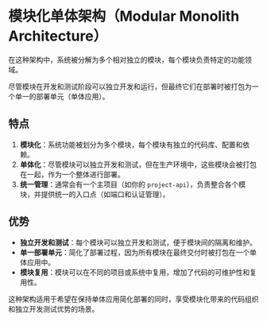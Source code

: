 # 模块化单体架构（Modular Monolith Architecture）

在这种架构中，系统被分解为多个相对独立的模块，每个模块负责特定的功能领域。

尽管模块在开发和测试阶段可以独立开发和运行，但最终它们在部署时被打包为一个单一的部署单元（单体应用）。

## 特点

1. **模块化**：系统功能被划分为多个模块，每个模块有独立的代码库、配置和依赖。
2. **单体化**：尽管模块可以独立开发和测试，但在生产环境中，这些模块会被打包在一起，作为一个整体进行部署。
3. **统一管理**：通常会有一个主项目（如你的 `project-api`），负责整合各个模块，并提供统一的入口点（如端口和认证管理）。

## 优势

- **独立开发和测试**：每个模块可以独立开发和测试，便于模块间的隔离和维护。
- **单一部署单元**：简化了部署过程，因为所有模块在最终交付时被打包在一个单体应用中。
- **模块复用**：模块可以在不同的项目或系统中复用，增加了代码的可维护性和复用性。

这种架构适用于希望在保持单体应用简化部署的同时，享受模块化带来的代码组织和独立开发测试优势的场景。